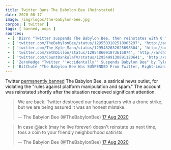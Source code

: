 ```yaml
---
title: Twitter Bans The Babylon Bee (Reinstated)
date: 2020-08-17
image: /img/logos/the-babylon-bee.jpg
corpos: [ twitter ]
tags: [ banned, oops ]
sources:
 - [ 'Disrn "Twitter suspends The Babylon Bee, then reinstates with 0 followers" by Adam Ford (17 Aug 2020)', 'https://disrn.com/news/twitter-suspends-the-babylon-bee' ]
 - [ 'twitter.com/TheBabylonBee/status/1295503102510903297', 'http://archive.is/FbRLy' ]
 - [ 'twitter.com/The_Kyle_Mann/status/1295482632025698304', 'http://archive.is/Zt6pw' ]
 - [ 'twitter.com/SethDillon/status/1295486091873615874', 'http://archive.is/jkOnt' ]
 - [ 'twitter.com/CountDankulaTV/status/1295499130891120641', 'http://archive.is/u1YFj' ]
 - [ 'ZeroHedge "Twitter ''Accidentally'' Suspends Babylon Bee" by Tyler Durden (17 Aug 2020)', 'http://archive.is/jWXBT' ]
 - [ 'BitChute "The Babylon Bee Was SUSPENDED From Twitter, Right-Leaning Satire Is Under Threat From Social Media" by @Timcast (18 Aug 2020)', 'https://www.bitchute.com/video/AYaIbDLga6Y/' ]
---
```


Twitter [permanently banned](notice.jpg) The Babylon Bee, a satirical news
outlet, for violating the "rules against platform manipulation and spam." The
account was reinstated shortly after the situation receieved significant
attention.

> We are back. Twitter destroyed our headquarters with a drone strike, but we
> are being assured it was an honest mistake.
>
> -- The Babylon Bee (@TheBabylonBee) [17 Aug 2020](http://archive.is/FbRLy)

> In case @jack (may he live forever) doesn't reinstate us next time, toss a
> coin to your friendly neighborhood satirists.
>
> -- The Babylon Bee (@TheBabylonBee) [17 Aug 2020](http://archive.is/PYJS2)
